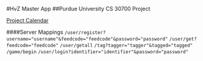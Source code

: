 #HvZ Master App
##Purdue University CS 30700 Project

[Project Calendar](https://www.google.com/calendar/embed?src=9nbo43qa79nmsmpnseo66n64oo%40group.calendar.google.com&ctz=America/New_York)

####Server Mappings
`/user/register?username="username"&feedcode="feedcode"&password="password"`
`/user/get?feedcode="feedcode"`
`/user/getall`
`/tag?tagger="tagger"&tagged="tagged"`
`/game/begin`
`/user/login?identifier="identifier"&password="password"`